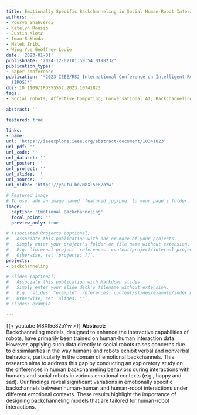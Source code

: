 ```yaml
---
title: Emotionally Specific Backchanneling in Social Human-Robot Interaction and Human-Human Interaction
authors:
- Pourya Shahverdi
- Katelyn Rousso
- Justin Klotz
- Iman Bakhoda
- Malek Zribi
- Wing-Yue Geoffrey Louie
date: '2023-01-01'
publishDate: '2024-12-02T01:59:54.019823Z'
publication_types:
- paper-conference
publication: '*2023 IEEE/RSJ International Conference on Intelligent Robots and Systems
  (IROS)*'
doi: 10.1109/IROS55552.2023.10341823
tags:
- Social robots; Affective Computing; Conversational AI; Backchanneling; Behavioral sciences

abstract: ''

featured: true

links:
- name:
url: 'https://ieeexplore.ieee.org/abstract/document/10341823'
url_pdf: ''
url_code: ''
url_dataset: ''
url_poster: ''
url_project: ''
url_slides: ''
url_source: ''
url_video: 'https://youtu.be/M8Xl5e82oYw'

# Featured image
# To use, add an image named `featured.jpg/png` to your page's folder. 
image:
  caption: 'Emotional Backchanneling'
  focal_point: ""
  preview_only: true

# Associated Projects (optional).
#   Associate this publication with one or more of your projects.
#   Simply enter your project's folder or file name without extension.
#   E.g. `internal-project` references `content/project/internal-project/index.md`.
#   Otherwise, set `projects: []`.
projects:
- backchanneling

# Slides (optional).
#   Associate this publication with Markdown slides.
#   Simply enter your slide deck's filename without extension.
#   E.g. `slides: "example"` references `content/slides/example/index.md`.
#   Otherwise, set `slides: ""`.
# slides: example

---
```


{{< youtube M8Xl5e82oYw >}}
**Abstract:**  
Backchanneling models, designed to enhance the interactive capabilities of robots, have primarily been trained on human-human interaction data. However, applying such data directly to social robots raises concerns due to dissimilarities in the way humans and robots exhibit verbal and nonverbal behaviors, particularly in the domain of emotional backchannels. This research aims to address this gap by conducting an exploratory study on the differences in human backchanneling behaviors during interactions with humans and social robots in various emotional contexts (e.g., happy and sad). Our findings reveal significant variations in emotionally specific backchannels between human-human and human-robot interactions under different emotional contexts. These results highlight the importance of designing backchanneling models that are tailored for human-robot interactions.